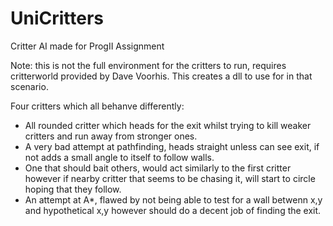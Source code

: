 # UniCritters
Critter AI made for ProgII Assignment 

Note: this is not the full environment for the critters to run, requires critterworld provided by Dave Voorhis. This creates a dll to use for in that scenario.

Four critters which all behanve differently:
- All rounded critter which heads for the exit whilst trying to kill weaker critters and run away from stronger ones.
- A very bad attempt at pathfinding, heads straight unless can see exit, if not adds a small angle to itself to follow walls.
- One that should bait others, would act similarly to the first critter however if nearby critter that seems to be chasing it, will start to circle hoping that they follow.
- An attempt at A*, flawed by not being able to test for a wall betwenn x,y and hypothetical x,y however should do a decent job of finding the exit.
